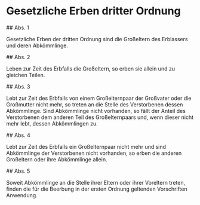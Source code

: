 # Gesetzliche Erben dritter Ordnung



\#\# Abs. 1

 Gesetzliche Erben der dritten Ordnung sind die Großeltern des Erblassers und deren Abkömmlinge.

\#\# Abs. 2

 Leben zur Zeit des Erbfalls die Großeltern, so erben sie allein und zu gleichen Teilen.

\#\# Abs. 3

 Lebt zur Zeit des Erbfalls von einem Großelternpaar der Großvater oder die Großmutter nicht mehr, so treten an die Stelle des Verstorbenen dessen Abkömmlinge. Sind Abkömmlinge nicht vorhanden, so fällt der Anteil des Verstorbenen dem anderen Teil des Großelternpaars und, wenn dieser nicht mehr lebt, dessen Abkömmlingen zu.

\#\# Abs. 4

 Lebt zur Zeit des Erbfalls ein Großelternpaar nicht mehr und sind Abkömmlinge der Verstorbenen nicht vorhanden, so erben die anderen Großeltern oder ihre Abkömmlinge allein.

\#\# Abs. 5

 Soweit Abkömmlinge an die Stelle ihrer Eltern oder ihrer Voreltern treten, finden die für die Beerbung in der ersten Ordnung geltenden Vorschriften Anwendung. 

